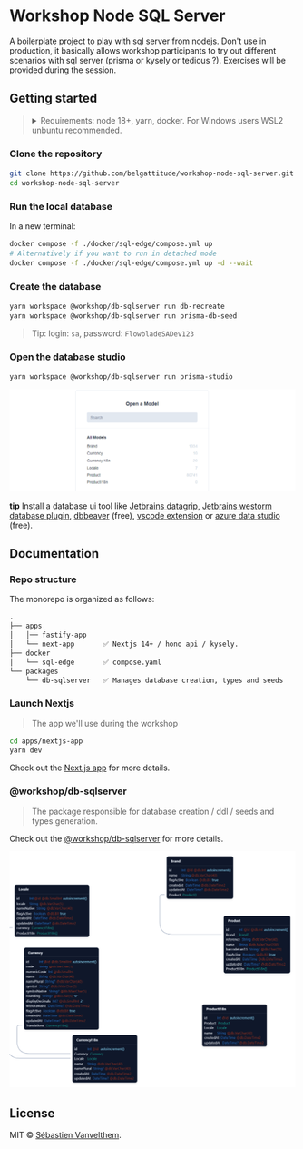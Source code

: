 # Workshop Node SQL Server

A boilerplate project to play with sql server from nodejs. Don't use in production,
it basically allows workshop participants to try out different scenarios with sql server
(prisma or kysely or tedious ?). Exercises will be provided during the session.

## Getting started

> <details>
> <summary>Requirements: node 18+, yarn, docker. For Windows users WSL2 unbuntu recommended.</summary>
>
> ```bash
> nvm install v20  # if you don't have nodejs installed
> npm i -g yarn 
> ```
> </details> 

### Clone the repository

```bash
git clone https://github.com/belgattitude/workshop-node-sql-server.git
cd workshop-node-sql-server
```
### Run the local database

In a new terminal:

```bash
docker compose -f ./docker/sql-edge/compose.yml up
# Alternatively if you want to run in detached mode
docker compose -f ./docker/sql-edge/compose.yml up -d --wait
```

### Create the database

```bash
yarn workspace @workshop/db-sqlserver run db-recreate
yarn workspace @workshop/db-sqlserver run prisma-db-seed  
```

> Tip: login: `sa`, password: `FlowbladeSADev123`


### Open the database studio

```bash
yarn workspace @workshop/db-sqlserver run prisma-studio  
```

![prisma-studio.png](docs/images/prisma-studio.png)

**tip** Install a database ui tool like [Jetbrains datagrip](https://www.jetbrains.com/datagrip/),
[Jetbrains westorm database plugin](https://plugins.jetbrains.com/plugin/10925-database-tools-and-sql-for-webstorm),
[dbbeaver](https://dbeaver.io/) (free), [vscode extension](https://marketplace.visualstudio.com/items?itemName=ms-mssql.mssql)
or [azure data studio](https://learn.microsoft.com/en-us/azure-data-studio/download-azure-data-studio?tabs=win-install%2Cwin-user-install%2Credhat-install%2Cwindows-uninstall%2Credhat-uninstall) (free).

## Documentation

### Repo structure

The monorepo is organized as follows:

```
.
├── apps
│   │── fastify-app
│   └── next-app       ✅ Nextjs 14+ / hono api / kysely.
├── docker
│   └── sql-edge       ✅ compose.yaml
└── packages
    └── db-sqlserver   ✅ Manages database creation, types and seeds
```

### Launch Nextjs

> The app we'll use during the workshop

```bash
cd apps/nextjs-app
yarn dev
```

Check out the [Next.js app](apps/nextjs-app/README.md) for more details.

### @workshop/db-sqlserver

> The package responsible for database creation / ddl / seeds and types generation.

Check out the [@workshop/db-sqlserver](packages/db-sqlserver/README.md) for more details.

![schema.png](packages/db-sqlserver/docs/images/schema.png)

## License

MIT © [Sébastien Vanvelthem](https://github.com/belgattitude).
